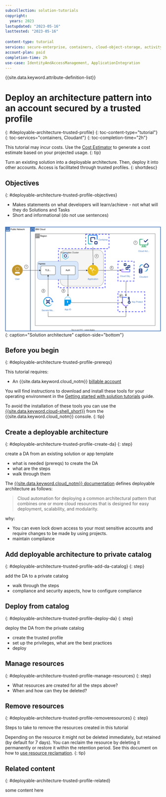 ```yaml
---
subcollection: solution-tutorials
copyright:
  years: 2023
lastupdated: "2023-05-16"
lasttested: "2023-05-16"

content-type: tutorial
services: secure-enterprise, containers, cloud-object-storage, activity-tracker, Registry, secrets-manager, appid, Cloudant
account-plan: paid
completion-time: 2h
use-case: IdentityAndAccessManagement, ApplicationIntegration
---
```


{{site.data.keyword.attribute-definition-list}}

# Deploy an architecture pattern into an account secured by a trusted profile
{: #deployable-architecture-trusted-profile}
{: toc-content-type="tutorial"}
{: toc-services="containers, Cloudant"}
{: toc-completion-time="2h"}


This tutorial may incur costs. Use the [Cost Estimator](/estimator/review) to generate a cost estimate based on your projected usage.
{: tip}


Turn an existing solution into a deployable architecture. Then, deploy it into other accounts. Access is facilitated through trusted profiles.
{: shortdesc}

## Objectives
{: #deployable-architecture-trusted-profile-objectives}

* Makes statements on what developers will learn/achieve - not what will they do Solutions and Tasks
* Short and informational (do not use sentences)



![Architecture](images/solution67-cbr-enhanced-security/architecture-e2e-security-cbr.svg){: caption="Solution architecture" caption-side="bottom"}


## Before you begin
{: #deployable-architecture-trusted-profile-prereqs}

This tutorial requires:
* An {{site.data.keyword.cloud_notm}} [billable account](/docs/account?topic=account-accounts)

You will find instructions to download and install these tools for your operating environment in the [Getting started with solution tutorials](/docs/solution-tutorials?topic=solution-tutorials-tutorials) guide.


To avoid the installation of these tools you can use the [{{site.data.keyword.cloud-shell_short}}](/shell) from the {{site.data.keyword.cloud_notm}} console.
{: tip}




## Create a deployable architecture
{: #deployable-architecture-trusted-profile-create-da}
{: step}

create a DA from an existing solution or app template
- what is needed (prereqs) to create the DA
- what are the steps
- walk through them

The [{{site.data.keyword.cloud_notm}} documentation](/docs/secure-enterprise?topic=secure-enterprise-understanding-projects) defines deployable architecture as follows:
> Cloud automation for deploying a common architectural pattern that combines one or more cloud resources that is designed for easy deployment, scalability, and modularity.


why:
- You can even lock down access to your most sensitive accounts and require changes to be made by using projects.
- maintain compliance


## Add deployable architecture to private catalog
{: #deployable-architecture-trusted-profile-add-da-catalog}
{: step}

add the DA to a private catalog
- walk through the steps
- compliance and security aspects, how to configure compliance



## Deploy from catalog
{: #deployable-architecture-trusted-profile-deploy-da}
{: step}

deploy the DA from the private catalog
- create the trusted profile
- set up the privileges, what are the best practices
- deploy

## Manage resources
{: #deployable-architecture-trusted-profile-manage-resources}
{: step}

- What resources are created for all the steps above?
- When and how can they be deleted?



## Remove resources
{: #deployable-architecture-trusted-profile-removeresources}
{: step}

Steps to take to remove the resources created in this tutorial

Depending on the resource it might not be deleted immediately, but retained (by default for 7 days). You can reclaim the resource by deleting it permanently or restore it within the retention period. See this document on how to [use resource reclamation](/docs/account?topic=account-resource-reclamation).
{: tip}


## Related content
{: #deployable-architecture-trusted-profile-related}

some content here